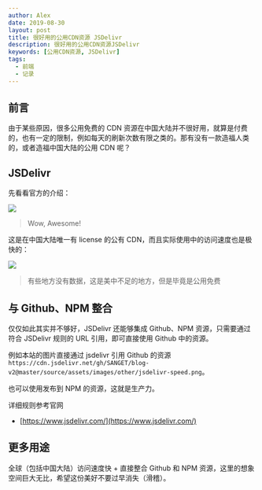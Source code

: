 ```yaml
---
author: Alex
date: 2019-08-30
layout: post
title: 很好用的公用CDN资源 JSDelivr
description: 很好用的公用CDN资源JSDelivr
keywords: [公用CDN资源, JSDelivr]
tags:
  - 前端
  - 记录
---
```


## 前言

由于某些原因，很多公用免费的 CDN 资源在中国大陆并不很好用，就算是付费的，也有一定的限制，例如每天的刷新次数有限之类的。那有没有一款造福人类的，或者造福中国大陆的公用 CDN 呢？

## JSDelivr

先看看官方的介绍：

![](https://cdn.jsdelivr.net/gh/SANGET/blog-v2@master/source/assets/images/other/jsdelivr.png)

> Wow, Awesome!

这是在中国大陆唯一有 license 的公有 CDN，而且实际使用中的访问速度也是极快的：

![](https://cdn.jsdelivr.net/gh/SANGET/blog-v2@master/source/assets/images/other/jsdelivr-speed.png)

> 有些地方没有数据，这是美中不足的地方，但是毕竟是公用免费

## 与 Github、NPM 整合

仅仅如此其实并不够好，JSDelivr 还能够集成 Github、NPM 资源，只需要通过符合 JSDelivr 规则的 URL 引用，即可直接使用 Github 中的资源。

例如本站的图片直接通过 jsdelivr 引用 Github 的资源 `https://cdn.jsdelivr.net/gh/SANGET/blog-v2@master/source/assets/images/other/jsdelivr-speed.png`。

也可以使用发布到 NPM 的资源，这就是生产力。

详细规则参考官网

- [https://www.jsdelivr.com/](https://www.jsdelivr.com/)

## 更多用途

全球（包括中国大陆）访问速度快 + 直接整合 Github 和 NPM 资源，这里的想象空间巨大无比，希望这份美好不要过早消失（滑稽）。
